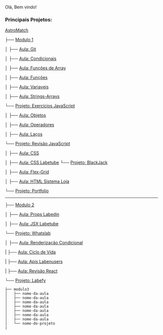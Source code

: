 Olá, Bem vindo!

### Principais Projetos:

[AstroMatch](https://github.com/Douggx/alves-Douglas-Barbosa/tree/master/modulo3/projeto-astromatch/astromatch)

├── [Modulo 1](https://github.com/future4code/alves-Douglas-Barbosa/tree/master/modulo1)

│   ├── [Aula: Git](https://github.com/future4code/alves-Douglas-Barbosa/tree/master/modulo1/aula-git)

│   ├── [Aula: Condicionais](https://github.com/future4code/alves-Douglas-Barbosa/tree/master/modulo1/condicionais)

│   ├── [Aula: Funções de Array](https://github.com/future4code/alves-Douglas-Barbosa/tree/master/modulo1/funcoes-de-array)

│   ├── [Aula: Funções](https://github.com/future4code/alves-Douglas-Barbosa/tree/master/modulo1/funcoes/template_javascript)

│   ├── [Aula: Variaveis](https://github.com/future4code/alves-Douglas-Barbosa/tree/master/modulo1/variaveis)

│   ├── [Aula: Strings-Arrays](https://github.com/future4code/alves-Douglas-Barbosa/tree/master/modulo1/strings-arrays) 

└── [Projeto: Exercicios JavaScript](https://github.com/future4code/alves-Douglas-Barbosa/tree/master/modulo1/projeto-lista-js)

│   ├── [Aula: Objetos](https://github.com/future4code/alves-Douglas-Barbosa/tree/master/modulo1/objetos)

│   ├── [Aula: Operadores](https://github.com/future4code/alves-Douglas-Barbosa/tree/master/modulo1/operadores)

│   ├── [Aula: Laços](https://github.com/future4code/alves-Douglas-Barbosa/tree/master/modulo1/lacos)

└── [Projeto: Revisão JavaScript](https://github.com/future4code/alves-Douglas-Barbosa/tree/master/modulo1/revisao-js)

│   ├── [Aula: CSS](https://github.com/future4code/alves-Douglas-Barbosa/tree/master/modulo1/css-bugfixes)

│   ├── [Aula: CSS Labetube](https://github.com/future4code/alves-Douglas-Barbosa/tree/master/modulo1/css-labetube)
└── [Projeto: BlackJack](https://github.com/future4code/alves-Douglas-Barbosa/tree/master/modulo1/projeto-blackjack)

│   ├── [Aula: Flex-Grid](https://github.com/future4code/alves-Douglas-Barbosa/tree/master/modulo1/flex-grid)

│   ├── [Aula: HTML Sistema Loja](https://github.com/future4code/alves-Douglas-Barbosa/tree/master/modulo1/html-sistema-loja)

└── [Projeto: Portfolio](https://github.com/future4code/alves-Douglas-Barbosa/tree/master/modulo1/projeto-portfolio)

<hr>

├── [Modulo 2](https://github.com/future4code/alves-Douglas-Barbosa/tree/master/modulo2)

│   ├── [Aula: Props Labedin](https://github.com/future4code/alves-Douglas-Barbosa/tree/master/modulo2/props-labedin/labedin)

│   ├── [Aula: JSX Labetube](https://github.com/future4code/alves-Douglas-Barbosa/tree/master/modulo2/jsx-labetube/LabeTube-Vanilla/labetube)

└── [Projeto: Whatslab](https://github.com/future4code/alves-Douglas-Barbosa/tree/master/modulo2/projeto-whatslab/whatslab)

│   ├── [Aula: Renderização Condicional](https://github.com/future4code/alves-Douglas-Barbosa/tree/master/modulo2/rend-condicional-form/labeforms/src)

|   ├── [Aula: Ciclo de Vida](https://github.com/future4code/alves-Douglas-Barbosa/tree/master/modulo2/ciclo-vida-todo/boiler-plate)

|   ├── [Aula: Apis Labenusers](https://github.com/future4code/alves-Douglas-Barbosa/tree/master/modulo2/apis-labenusers/labenusers)

|   ├── [Aula: Revisão React](https://github.com/future4code/alves-Douglas-Barbosa/tree/master/modulo2/revisao-react/site-starwars)

└── [Projeto: Labefy](https://github.com/future4code/alves-Douglas-Barbosa/tree/master/modulo2/projeto-labefy)


```
├── modulo3
│   ├── nome-da-aula
│   ├── nome-da-aula
│   ├── nome-da-aula
│   ├── nome-da-aula
│   ├── nome-da-aula
│   ├── nome-da-aula
│   ├── nome-da-aula
│   └── nome-do-projeto
|
```
